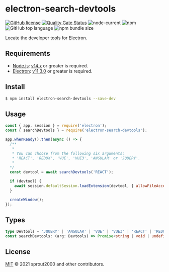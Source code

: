 # electron-search-devtools

[![GitHub license](https://img.shields.io/github/license/sprout2000/electron-search-devtools)](https://github.com/sprout2000/electron-search-devtools/blob/master/LICENSE.md)
[![Quality Gate Status](https://sonarcloud.io/api/project_badges/measure?project=sprout2000_electron-search-devtools&metric=alert_status)](https://sonarcloud.io/dashboard?id=sprout2000_electron-search-devtools)
![node-current](https://img.shields.io/node/v/electron-search-devtools)
![npm](https://img.shields.io/npm/dt/electron-search-devtools)
![GitHub top language](https://img.shields.io/github/languages/top/sprout2000/electron-search-devtools)
![npm bundle size](https://img.shields.io/bundlephobia/minzip/electron-search-devtools)

Locate the developer tools for Electron.

## Requirements

- [Node.js](https://nodejs.org/): [v14.x](https://nodejs.org/dist/latest-v14.x/docs/api/) or greater is required.
- [Electron](https://www.electronjs.org/): [v11.3.0](https://www.electronjs.org/releases/stable?version=11&page=3#11.3.0) or greater is required.

## Install

```sh
$ npm install electron-search-devtools --save-dev
```

## Usage

```javascript
const { app, session } = require('electron');
const { searchDevtools } = require('electron-search-devtools');

app.whenReady().then(async () => {
  /**
   * 
   * You can choose from the following six arguments:
   * 'REACT', 'REDUX', 'VUE', 'VUE3', 'ANGULAR' or 'JQUERY'.
   * 
  */
  const devtool = await searchDevtools('REACT');

  if (devtool) {
    await session.defaultSession.loadExtension(devtool, { allowFileAccess: true });
  }

  createWindow();
});
```

## Types

```typescript
type Devtools = 'JQUERY' | 'ANGULAR' | 'VUE' | 'VUE3' | 'REACT' | 'REDUX';
const searchDevtools: (arg: Devtools) => Promise<string | void | undefined>;
```

## License

[MIT](https://github.com/sprout2000/electron-search-devtools/blob/master/LICENSE.md) © 2021 sprout2000 and other contributors.
